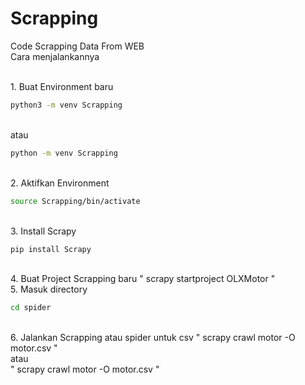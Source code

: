 # Scrapping
Code Scrapping Data From WEB
<br>Cara menjalankannya

<br>1. Buat Environment baru
```bash
python3 -m venv Scrapping
```
<br>atau 
```bash
python -m venv Scrapping
```
<br>2. Aktifkan Environment
```bash
source Scrapping/bin/activate
```
<br>3. Install Scrapy
```bash
pip install Scrapy
```
<br>4. Buat Project Scrapping baru
"
scrapy startproject OLXMotor
"
<br>5. Masuk directory
<br>
```bash
cd spider
```
<br>6. Jalankan Scrapping atau spider 
untuk csv
"
scrapy crawl motor -O motor.csv
"
<br>
atau
<br>
"
scrapy crawl motor -O motor.csv
"
